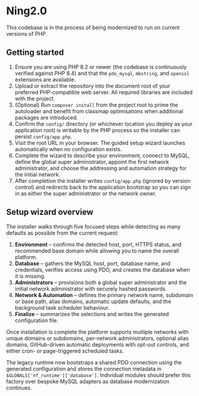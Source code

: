 # Ning2.0

This codebase is in the process of being modernized to run on current versions of PHP.

## Getting started

1. Ensure you are using PHP 8.2 or newer (the codebase is continuously verified against PHP 8.4) and
   that the `pdo_mysql`, `mbstring`, and `openssl` extensions are available.
2. Upload or extract the repository into the document root of your preferred PHP-compatible web
   server. All required libraries are included with the project.
3. (Optional) Run `composer install` from the project root to prime the autoloader and benefit from
   classmap optimisations when additional packages are introduced.
4. Confirm the `config/` directory (or whichever location you deploy as your application root)
   is writable by the PHP process so the installer can persist `config/app.php`.
5. Visit the root URL in your browser. The guided setup wizard launches automatically when no
   configuration exists.
6. Complete the wizard to describe your environment, connect to MySQL, define the global super
   administrator, appoint the first network administrator, and choose the addressing and automation
   strategy for the initial network.
7. After completion the installer writes `config/app.php` (ignored by version control) and redirects
   back to the application bootstrap so you can sign in as either the super administrator or the
   network owner.

## Setup wizard overview

The installer walks through five focused steps while detecting as many defaults as possible from the
current request:

1. **Environment** – confirms the detected host, port, HTTPS status, and recommended base domain
   while allowing you to name the overall platform.
2. **Database** – gathers the MySQL host, port, database name, and credentials, verifies access
   using PDO, and creates the database when it is missing.
3. **Administrators** – provisions both a global super administrator and the initial network
   administrator with securely hashed passwords.
4. **Network & Automation** – defines the primary network name, subdomain or base path, alias
   domains, automatic update defaults, and the background task scheduler behaviour.
5. **Finalize** – summarizes the selections and writes the generated configuration file.

Once installation is complete the platform supports multiple networks with unique domains or
subdomains, per-network administrators, optional alias domains, GitHub-driven automatic deployments
with opt-out controls, and either cron- or page-triggered scheduled tasks.

The legacy runtime now bootstraps a shared PDO connection using the generated configuration and
stores the connection metadata in `$GLOBALS['nf_runtime']['database']`. Individual modules should
prefer this factory over bespoke MySQL adapters as database modernization continues.

